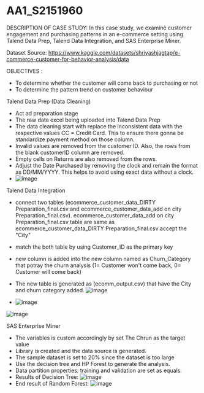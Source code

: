 # AA1_S2151960
DESCRIPTION OF CASE STUDY:
In this case study, we examine customer engagement and purchasing patterns in an e-commerce setting using Talend Data Prep, Talend Data Integration, and SAS Enterprise Miner.

Dataset Source: https://www.kaggle.com/datasets/shriyashjagtap/e-commerce-customer-for-behavior-analysis/data

OBJECTIVES : 
- To determine whether the customer will come back to purchasing or not
- To determine the pattern trend on customer behaviour

Talend Data Prep (Data Cleaning)
- Act ad preparation stage
- The raw data excel being uploaded into Talend Data Prep
- The data cleaning start with replace the inconsistent data with the respective values CC = Credit Card. This to ensure there gonna be standardize payment method on those column.
- Invalid values are removed from the customer ID. Also, the rows from the blank customerID column are removed.
- Empty cells on Returns are also removed from the rows.
- Adjust the Date Purchased by removing the clock and remain the format as DD/MM/YYYY. This helps to avoid using exact data without a clock.
- ![image](https://github.com/NurShafiqahs2151950/AA1_S2151960/assets/102545710/8697f319-a7ba-44bd-ab4a-2b5858f99877)



Talend Data Integration
- connect two tables (ecommerce_customer_data_DIRTY Preparation_final.csv and ecommerce_customer_data_add on city Preparation_final.csv). ecommerce_customer_data_add on city Preparation_final.csv table are same as ecommerce_customer_data_DIRTY Preparation_final.csv accept the "City"
- match the both table by using Customer_ID as the primary key
- new column is added into the new column named as Churn_Category that potray the churn analysis (1= Customer won't come back, 0= Customer will come back)
- The new table is generated as (ecomm_output.csv) that have the City and churn category added.
  ![image](https://github.com/NurShafiqahs2151950/AA1_S2151960/assets/102545710/6beb8013-efee-4f9a-ab5e-7b60aa279a9a)

- ![image](https://github.com/NurShafiqahs2151950/AA1_S2151960/assets/102545710/42da5ee5-995b-433c-805a-0d6552690a0a)

![image](https://github.com/NurShafiqahs2151950/AA1_S2151960/assets/102545710/77852976-8354-4ff4-b044-897f14253117)




SAS Enterprise Miner
- The variables is custom accordingly by set The Chrun as the target value
- Library is created and the data source is generated.
- The sample dataset is set to 20% since the dataset is too large
- Use the decision tree and HP Forest to generate the analysis.
- Data partition properties: training and validation are set as equals.
- Results of Decision Tree:
![image](https://github.com/NurShafiqahs2151950/AA1_S2151960/assets/102545710/cfd84dd6-c84c-4f55-afb1-9f6c222a6adc)
- End result of Random Forest:
![image](https://github.com/NurShafiqahs2151950/AA1_S2151960/assets/102545710/a73c5e20-7355-4f0b-994a-1f8b09f54475)





